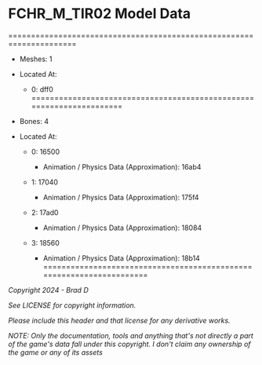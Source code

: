# FCHR_M_TIR02 Model Data
=====================================================================

* Meshes: 1

* Located At:

  * 0: dff0
=====================================================================

* Bones: 4

* Located At:

  * 0: 16500

    * Animation / Physics Data (Approximation): 16ab4

  * 1: 17040

    * Animation / Physics Data (Approximation): 175f4

  * 2: 17ad0

    * Animation / Physics Data (Approximation): 18084

  * 3: 18560

    * Animation / Physics Data (Approximation): 18b14
=====================================================================

*Copyright 2024 - Brad D*

*See LICENSE for copyright information.*

*Please include this header and that license for any derivative works.*

*NOTE: Only the documentation, tools and anything that's not directly a part of the game's data fall under this copyright. I don't claim any ownership of the game or any of its assets*
